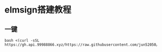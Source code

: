 # elmsign搭建教程
## 一键
```
bash <(curl -sSL https://gh.api.99988866.xyz/https://raw.githubusercontent.com/jun52050/elmsign/main/elmsign.sh)
```
